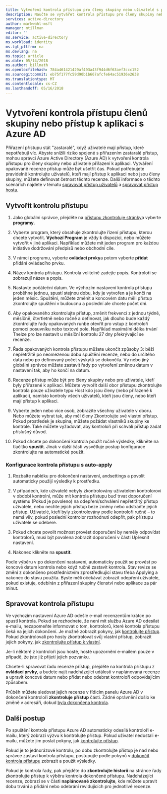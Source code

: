 ```yaml
---
title: Vytvoření kontrola přístupu pro členy skupiny nebo uživatelé s přístupem k aplikaci s Azure AD | Microsoft Docs
description: Naučte se vytvářet kontrola přístupu pro členy skupiny nebo uživatelé s přístupem k aplikaci.
services: active-directory
author: markwahl-msft
manager: mtillman
editor: ''
ms.service: active-directory
ms.workload: identity
ms.tgt_pltfrm: na
ms.devlang: na
ms.topic: article
ms.date: 05/14/2018
ms.author: billmath
ms.openlocfilehash: 784a461421420af403a43f944d6f63aef3ccc152
ms.sourcegitcommit: eb75f177fc59d90b1b667afcfe64ac51936e2638
ms.translationtype: MT
ms.contentlocale: cs-CZ
ms.lasthandoff: 05/16/2018
---
```

# <a name="create-an-access-review-of-group-members-or-application-access-with-azure-ad"></a>Vytvoření kontrola přístupu členů skupiny nebo přístup k aplikaci s Azure AD

Přiřazení přístupu stát "zastaralé", když uživatelé mají přístup, které nepotřebují víc. Abyste snížili riziko spojené s přiřazením zastaralé přístup, mohou správci Azure Active Directory (Azure AD) k vytvoření kontrola přístupu pro členy skupiny nebo uživatelé přiřazení k aplikaci. Vytváření opakovaně recenze přístup může být ušetřit čas. Pokud potřebujete pravidelně kontrolujte uživatelů, kteří mají přístup k aplikaci nebo jsou členy skupiny, můžete definovat četnost těchto recenze. Další informace o těchto scénářích najdete v tématu [spravovat přístup uživatelů](active-directory-azure-ad-controls-manage-user-access-with-access-reviews.md) a [spravovat přístup hosta](active-directory-azure-ad-controls-manage-guest-access-with-access-reviews.md). 

## <a name="create-an-access-review"></a>Vytvořit kontrolu přístupu

1. Jako globální správce, přejděte na [přístupu zkontroluje stránky](https://portal.azure.com/#blade/Microsoft_AAD_ERM/DashboardBlade/)a vyberte **programy**.

2. Vyberte program, který obsahuje zkontrolujte řízení přístupu, kterou chcete vytvořit. **Výchozí Program** je vždy k dispozici, nebo můžete vytvořit v jiné aplikaci. Například můžete mít jeden program pro každou initiative dodržování předpisů nebo obchodní cíle.

3. V rámci programu, vyberte **ovládací prvky**a potom vyberte **přidat** přidání ovládacího prvku.

4. Název kontrola přístupu. Kontrola volitelně zadejte popis. Kontroloři se zobrazují název a popis.

5. Nastavte počáteční datum. Ve výchozím nastavení kontrola přístupu proběhne jednou, spustí stejnou dobu, kdy je vytvořen a je končí na jeden měsíc. Spuštění, můžete změnit a koncovém datu měli přístup zkontrolujte spuštění v budoucnu a poslední ale chcete počet dní.

6. Aby opakovaného zkontrolujte přístup, změnit frekvenci z jednou týdně, měsíčně, čtvrtletně nebo ročně a definovat, jak dlouho bude každý zkontrolujte řady opakovaných runbe otevřít pro vstup z kontroloři pomocí posuvníku nebo textové pole. Například maximální délka trvání Tnelze pro lze nastavit u měsíční kontrolu 27 dny překrývající se recenze. 

7.  Řada opakovaných kontrola přístupu můžete ukončit způsoby 3: běží nepřetržitě po neomezenou dobu spuštění recenze, nebo do určitého data nebo po definovaný počet výskytů se dokončila. Vy nebo jiný globální správce můžete zastavit řady po vytvoření změnou datum v nastavení tak, aby ho končí na datum.

8. Recenze přístup může být pro členy skupiny nebo pro uživatele, kteří byly přiřazené k aplikaci. Můžete vytvořit další obor přístupu zkontrolujte kontrola pouze uživatele typu Host kdo jsou členy (nebo přiřazené k aplikaci), namísto kontroly všech uživatelů, kteří jsou členy, nebo kteří mají přístup k aplikaci.

9. Vyberte jeden nebo více osob, zobrazíte všechny uživatele v oboru. Nebo můžete vybrat tak, aby měl členy Zkontrolujte své vlastní přístup. Pokud prostředek je skupina, můžete požádat vlastníků skupiny ke kontrole. Také můžete vyžadovat, aby kontroloři při schválí přístup zadat příslušný důvod.

10. Pokud chcete po dokončení kontrola použít ručně výsledky, klikněte na tlačítko **spustit**.  Jinak v další části vysvětluje postup konfigurace zkontrolujte na automatické použít.

### <a name="configuring-an-access-review-with-auto-apply"></a>Konfigurace kontrola přístupu s auto-apply

1.  Rozbalte nabídku pro dokončení nastavení, andsettings a povolit automaticky použijí výsledky k prostředku. 

2.  V případech, kde uživatelé nebyly zkontrolovány uživatelem kontrolorovi v období kontrolní, může mít kontrola přístupu buď trvat doporučení systému (Pokud je povoleno) na odepření/schválení nepřetržitý přístup uživatele, nebo nechte jejich přístup beze změny nebo odstraňte jejich přístup. Uživatelé, kteří byly zkontrolovány podle kontroloři ručně – to nemá vliv, pokud poslední kontrolor rozhodnutí odepřít, pak přístupu uživatele se odebere.

3.  Pokud chcete povolit možnost provést doporučení by neměly odpovídat kontrolorů, musí být povolena zobrazit doporučení v části Upřesnit nastavení.
 
4.  Nakonec klikněte na **spustit**.

Podle výběru v po dokončení nastavení, automaticky použít se provést po koncové datum kontrola nebo když ručně zastavit kontrola. Stav revize se změní z dokončeno prostřednictvím zprostředkující stavu třeba Applying a nakonec do stavu použita. Byste měli očekávat zobrazit odepření uživatele, pokud existuje, odebírán z přiřazení skupiny členství nebo aplikace za pár minut.


## <a name="manage-the-access-review"></a>Spravovat kontrola přístupu

Ve výchozím nastavení Azure AD odešle e-mail recenzentům krátce po spustí kontrola. Pokud se rozhodnete, že není mít službu Azure AD odesílat e-mailu, nezapomeňte informovat o tom, kontrolorů, které kontrola přístupu čeká na jejich dokončení. Je možné zobrazit pokyny, jak [kontrolujte přístup](active-directory-azure-ad-controls-perform-access-review.md). Pokud zkontrolovali pro hosty zkontrolovat svůj vlastní přístup, zobrazit jejich pokyny, jak [zkontrolujte přístup k vlastní](active-directory-azure-ad-controls-perform-access-review.md).

Je-li některé z kontroloři jsou hosté, hosté upozornění e-mailem pouze v případě, že jste již přijetí jejich pozvánku.

Chcete-li spravovat řadu recenze přístup, přejděte na kontrola přístupu z **ovládací prvky**, a budete najít nadcházející události v naplánovaná recenze a upravit koncové datum nebo přidat nebo odebrat kontroloři odpovídajícím způsobem. 

Průběh můžete sledovat jejich recenze v řídicím panelu Azure AD v dokončení kontroloři **zkontroluje přístup** části. Žádné oprávnění došlo ke změně v adresáři, dokud [byla dokončena kontrola](active-directory-azure-ad-controls-complete-access-review.md).

## <a name="next-steps"></a>Další postup

Po spuštění kontrola přístupu Azure AD automaticky odesílá kontroloři e-mailu, který zobrazí výzvu k kontrolujte přístup. Pokud uživatel nedostali e-mailu, můžete jim poslat pokyny, jak [kontrolujte přístup](active-directory-azure-ad-controls-perform-access-review.md). 

Pokud je to jednorázové kontrolu, po dobu zkontrolujte přístup je nad nebo správce zastaví kontrola přístupu, postupujte podle pokynů v [dokončit kontrola přístupu](active-directory-azure-ad-controls-complete-access-review.md) zobrazit a použít výsledky.  

Pokud je kontrola řady, pak přejděte do **zkontrolujte historii** na stránce řady zkontrolujte přístup k výběru kontrola dokončené přístupu.  Nadcházející recenze, zobrazí se v části **naplánované zkontrolujte**, kde můžete upravit dobu trvání a přidání nebo odebrání revidujících pro jednotlivé recenze.


